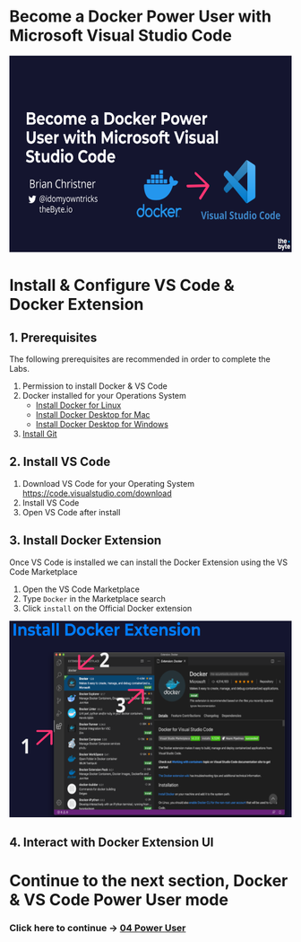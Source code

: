 # Become a Docker Power User with Microsoft Visual Studio Code

<img src="./../img/vs-code-docker-training.png" alt="VS Code and Docker training" height="350"> 

# Install & Configure VS Code & Docker Extension

## 1. Prerequisites

The following prerequisites are recommended in order to complete the Labs.

1. Permission to install Docker & VS Code
2. Docker installed for your Operations System
    - [Install Docker for Linux](https://docs.docker.com/engine/install/)
    - [Install Docker Desktop for Mac](https://docs.docker.com/docker-for-mac/install/)
    - [Install Docker Desktop for Windows](https://docs.docker.com/docker-for-windows/install/)
3. [Install Git](https://git-scm.com/book/en/v2/Getting-Started-Installing-Git)


## 2. Install VS Code

1. Download VS Code for your Operating System https://code.visualstudio.com/download
2. Install VS Code
3. Open VS Code after install

## 3. Install Docker Extension
Once VS Code is installed we can install the Docker Extension using the VS Code Marketplace

1. Open the VS Code Marketplace
2. Type `Docker` in the Marketplace search
3. Click `install` on the Official Docker extension


<img src="./../img/03-install-docker-vscode-extension.png" alt="Install VS Code Docker Extension" height="350"> 


## 4. Interact with Docker Extension UI


# Continue to the next section, Docker & VS Code Power User mode

### Click here to continue -> [04 Power User](./../04-power-user/poweruser.md)